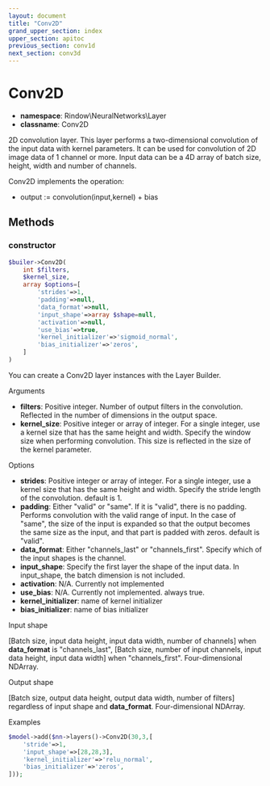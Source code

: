 ```yaml
---
layout: document
title: "Conv2D"
grand_upper_section: index
upper_section: apitoc
previous_section: conv1d
next_section: conv3d
---
```

Conv2D
====

- **namespace**: Rindow\NeuralNetworks\Layer
- **classname**: Conv2D

 2D convolution layer.
This layer performs a two-dimensional convolution of the input data with kernel parameters.
 It can be used for convolution of 2D image data of 1 channel or more.
 Input data can be a 4D array of batch size, height, width and number of channels.

Conv2D implements the operation:

- output := convolution(input,kernel) + bias


Methods
-------

### constructor
```php
$builer->Conv2D(
    int $filters,
    $kernel_size,
    array $options=[
        'strides'=>1,
        'padding'=>null,
        'data_format'=>null,
        'input_shape'=>array $shape=null,
        'activation'=>null,
        'use_bias'=>true,
        'kernel_initializer'=>'sigmoid_normal',
        'bias_initializer'=>'zeros',
    ]
)
```
You can create a Conv2D layer instances with the Layer Builder.

Arguments

- **filters**: Positive integer. Number of output filters in the convolution. Reflected in the number of dimensions in the output space. 
- **kernel_size**: Positive integer or array of integer. For a single integer, use a kernel size that has the same height and width. Specify the window size when performing convolution.  This size is reflected in the size of the kernel parameter. 


Options

- **strides**: Positive integer or array of integer. For a single integer, use a kernel size that has the same height and width. Specify the stride length of the convolution. default is 1.
- **padding**: Either "valid" or "same". If it is "valid", there is no padding.  Performs convolution with the valid range of input.  In the case of "same", the size of the input is expanded so that the output becomes the same size as the input, and that part is padded with zeros. default is "valid".
- **data_format**: Either "channels_last" or "channels_first". Specify which of the input shapes is the channel.
- **input_shape**: Specify the first layer the shape of the input data. In input_shape, the batch dimension is not included.
- **activation**: N/A. Currently not implemented
- **use_bias**: N/A. Currently not implemented. always true.
- **kernel_initializer**: name of kernel initializer
- **bias_initializer**: name of bias initializer

Input shape

[Batch size, input data height, input data width, number of channels] when **data_format** is "channels_last", [Batch size, number of input channels, input data height, input data width] when "channels_first".
 Four-dimensional NDArray.
 

Output shape

[Batch size, output data height, output data width, number of filters] regardless of input shape and **data_format**.
 Four-dimensional NDArray.

Examples

```php
$model->add($nn->layers()->Conv2D(30,3,[
    'stride'=>1,
    'input_shape'=>[28,28,3],
    'kernel_initializer'=>'relu_normal',
    'bias_initializer'=>'zeros',
]));
```